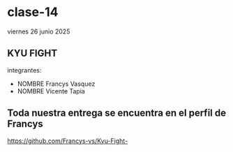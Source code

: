 # clase-14

viernes 26 junio 2025

## KYU FIGHT

integrantes:

* NOMBRE Francys Vasquez
* NOMBRE Vicente Tapia

## Toda nuestra entrega se encuentra en el perfil de Francys
https://github.com/Francys-vs/Kyu-Fight-
